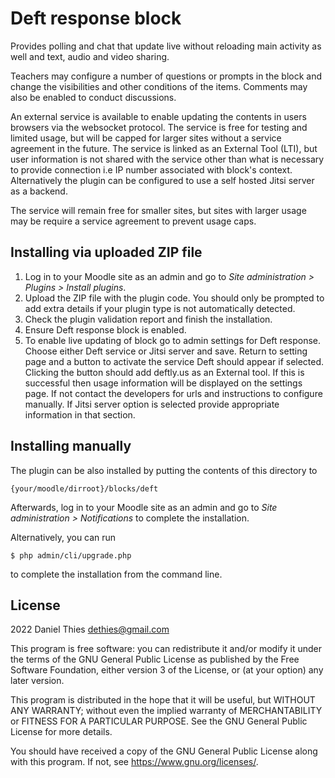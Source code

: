 # Deft response block #

Provides polling and chat that update live without reloading main activity as
well and text, audio and video sharing.

Teachers may configure a number of questions or prompts in the block
and change the visibilities and other conditions of the items. Comments
may also be enabled to conduct discussions.

An external service is available to enable updating the contents in users
browsers via the websocket protocol. The service is free for testing
and limited usage, but will be capped for larger sites without a service
agreement in the future. The service is linked as an External Tool (LTI),
but user information is not shared with the service other than what is
necessary to provide connection i.e IP number associated with block's
context. Alternatively the plugin can be configured to use a self hosted
Jitsi server as a backend.

The service will remain free for smaller sites, but sites with larger usage
may be require a service agreement to prevent usage caps.

## Installing via uploaded ZIP file ##

1. Log in to your Moodle site as an admin and go to _Site administration >
   Plugins > Install plugins_.
2. Upload the ZIP file with the plugin code. You should only be prompted
   to add extra details if your plugin type is not automatically detected.
3. Check the plugin validation report and finish the installation.
4. Ensure Deft response block is enabled.
5. To enable live updating of block go to admin settings for Deft response.
   Choose either Deft service or Jitsi server and save. Return to
   setting page and a button to activate the service Deft should appear
   if selected. Clicking the button should add deftly.us as an External
   tool. If this is successful then usage information will be displayed
   on the settings page. If not contact the developers for urls and
   instructions to configure manually. If Jitsi server option is selected
   provide appropriate information in that section.

## Installing manually ##

The plugin can be also installed by putting the contents of this directory to

    {your/moodle/dirroot}/blocks/deft

Afterwards, log in to your Moodle site as an admin and go to _Site administration >
Notifications_ to complete the installation.

Alternatively, you can run

    $ php admin/cli/upgrade.php

to complete the installation from the command line.

## License ##

2022 Daniel Thies <dethies@gmail.com>

This program is free software: you can redistribute it and/or modify it under
the terms of the GNU General Public License as published by the Free Software
Foundation, either version 3 of the License, or (at your option) any later
version.

This program is distributed in the hope that it will be useful, but WITHOUT ANY
WARRANTY; without even the implied warranty of MERCHANTABILITY or FITNESS FOR A
PARTICULAR PURPOSE.  See the GNU General Public License for more details.

You should have received a copy of the GNU General Public License along with
this program.  If not, see <https://www.gnu.org/licenses/>.
